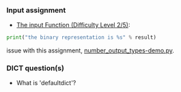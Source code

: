 ### Input assignment
- [The input Function (Difficulty Level 2/5)](http://lifemichael.com/moodle/mod/assign/view.php?id=5155):
```python
print("the binary representation is %s" % result)
```
issue with this assignment, [number_output_types-demo.py](/archive/types/the_input_func-5155.py).

### DICT question(s)
* What is 'defaultdict'?
